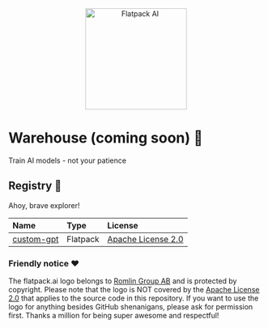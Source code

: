 <div align="center">
  <img src="https://raw.githubusercontent.com/romlingroup/flatpack-ai/main/client/static/images/flatpack_ai_logo.svg" width="200" height="200" alt="Flatpack AI">
</div>

# Warehouse (coming soon) 👀

Train AI models - not your patience

## Registry 🚧

Ahoy, brave explorer!

| Name                                                                                    | Type     | License                                                           |
|:----------------------------------------------------------------------------------------|:---------|:------------------------------------------------------------------|
| [custom-gpt](https://github.com/romlingroup/flatpack-ai/tree/main/warehouse/custom-gpt) | Flatpack | [Apache License 2.0](https://www.apache.org/licenses/LICENSE-2.0) |

### Friendly notice ❤️

The flatpack.ai logo belongs to [Romlin Group AB](https://romlin.com) and is protected by copyright. Please note that the logo is NOT covered by the [Apache License 2.0](https://www.apache.org/licenses/LICENSE-2.0) that applies to the source code in this repository. If you want to use the logo for anything besides GitHub shenanigans, please ask for permission first. Thanks a million for being super awesome and respectful!